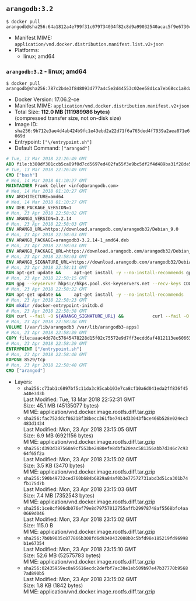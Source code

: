 ## `arangodb:3.2`

```console
$ docker pull arangodb@sha256:64a1812a4e799f31c079734034f82c8d9a99032540acac5f9e67304d5bae82e5
```

-	Manifest MIME: `application/vnd.docker.distribution.manifest.list.v2+json`
-	Platforms:
	-	linux; amd64

### `arangodb:3.2` - linux; amd64

```console
$ docker pull arangodb@sha256:787c2b4e3f848093d777a4c5e2d44553c02ee58d1ca7eb68cc1a8da1f1df695a
```

-	Docker Version: 17.06.2-ce
-	Manifest MIME: `application/vnd.docker.distribution.manifest.v2+json`
-	Total Size: **112.0 MB (111989986 bytes)**  
	(compressed transfer size, not on-disk size)
-	Image ID: `sha256:9b712e3ae4d4ab424b9fc1e43ebd2a22d71f6a765ded4f7939a2aea871e6069d`
-	Entrypoint: `["\/entrypoint.sh"]`
-	Default Command: `["arangod"]`

```dockerfile
# Tue, 13 Mar 2018 22:26:49 GMT
ADD file:b380df301ccb5ca09f0d7cd5697ed402fa55f3e9bc5df2f4d489ba31f28de58a in / 
# Tue, 13 Mar 2018 22:26:49 GMT
CMD ["bash"]
# Wed, 14 Mar 2018 01:10:27 GMT
MAINTAINER Frank Celler <info@arangodb.com>
# Wed, 14 Mar 2018 01:10:27 GMT
ENV ARCHITECTURE=amd64
# Wed, 14 Mar 2018 01:10:27 GMT
ENV DEB_PACKAGE_VERSION=1
# Mon, 23 Apr 2018 22:58:02 GMT
ENV ARANGO_VERSION=3.2.14
# Mon, 23 Apr 2018 22:58:03 GMT
ENV ARANGO_URL=https://download.arangodb.com/arangodb32/Debian_9.0
# Mon, 23 Apr 2018 22:58:03 GMT
ENV ARANGO_PACKAGE=arangodb3-3.2.14-1_amd64.deb
# Mon, 23 Apr 2018 22:58:03 GMT
ENV ARANGO_PACKAGE_URL=https://download.arangodb.com/arangodb32/Debian_9.0/amd64/arangodb3-3.2.14-1_amd64.deb
# Mon, 23 Apr 2018 22:58:03 GMT
ENV ARANGO_SIGNATURE_URL=https://download.arangodb.com/arangodb32/Debian_9.0/amd64/arangodb3-3.2.14-1_amd64.deb.asc
# Mon, 23 Apr 2018 22:58:11 GMT
RUN apt-get update &&     apt-get install -y --no-install-recommends gpg dirmngr     &&     rm -rf /var/lib/apt/lists/*
# Mon, 23 Apr 2018 22:58:15 GMT
RUN gpg --keyserver hkps://hkps.pool.sks-keyservers.net --recv-keys CD8CB0F1E0AD5B52E93F41E7EA93F5E56E751E9B
# Mon, 23 Apr 2018 22:58:22 GMT
RUN apt-get update &&     apt-get install -y --no-install-recommends         libjemalloc1         ca-certificates         pwgen         curl     &&     rm -rf /var/lib/apt/lists/*
# Mon, 23 Apr 2018 22:58:23 GMT
RUN mkdir /docker-entrypoint-initdb.d
# Mon, 23 Apr 2018 22:58:38 GMT
RUN curl --fail -O ${ARANGO_SIGNATURE_URL} &&           curl --fail -O ${ARANGO_PACKAGE_URL} &&             gpg --verify ${ARANGO_PACKAGE}.asc &&     (echo arangodb3 arangodb3/password password test | debconf-set-selections) &&     (echo arangodb3 arangodb3/password_again password test | debconf-set-selections) &&     DEBIAN_FRONTEND="noninteractive" dpkg -i ${ARANGO_PACKAGE} &&     rm -rf /var/lib/arangodb3/* &&     sed -ri         -e 's!127\.0\.0\.1!0.0.0.0!g'         -e 's!^(file\s*=).*!\1 -!'         -e 's!^#\s*uid\s*=.*!uid = arangodb!'         -e 's!^#\s*gid\s*=.*!gid = arangodb!'         /etc/arangodb3/arangod.conf     &&     rm -f ${ARANGO_PACKAGE}*
# Mon, 23 Apr 2018 22:58:38 GMT
VOLUME [/var/lib/arangodb3 /var/lib/arangodb3-apps]
# Mon, 23 Apr 2018 22:58:39 GMT
COPY file:aaac4dd78c57645478228d15f02c75572e9d7ff3ecdd6af4812113ee60663d86 in /entrypoint.sh 
# Mon, 23 Apr 2018 22:58:39 GMT
ENTRYPOINT ["/entrypoint.sh"]
# Mon, 23 Apr 2018 22:58:40 GMT
EXPOSE 8529/tcp
# Mon, 23 Apr 2018 22:58:40 GMT
CMD ["arangod"]
```

-	Layers:
	-	`sha256:c73ab1c6897bf5c11da3c95cab103e7ca8cf10a6d041eda2ff836f45a40e3d3b`  
		Last Modified: Tue, 13 Mar 2018 22:52:31 GMT  
		Size: 45.1 MB (45135077 bytes)  
		MIME: application/vnd.docker.image.rootfs.diff.tar.gzip
	-	`sha256:fac752ddcf86218f38becc361fbe7414d33043fbce466b528e024ec3483d1434`  
		Last Modified: Mon, 23 Apr 2018 23:15:05 GMT  
		Size: 6.9 MB (6921156 bytes)  
		MIME: application/vnd.docker.image.rootfs.diff.tar.gzip
	-	`sha256:d393d387560a9cf553be2480efe8dbfa20eac581356abb7d346c7c9364f65f2a`  
		Last Modified: Mon, 23 Apr 2018 23:15:02 GMT  
		Size: 3.5 KB (3470 bytes)  
		MIME: application/vnd.docker.image.rootfs.diff.tar.gzip
	-	`sha256:590b49732ced760b684b6829a84af0b3e77572731abd3d51ca301b74fb175d7b`  
		Last Modified: Mon, 23 Apr 2018 23:15:03 GMT  
		Size: 7.4 MB (7352543 bytes)  
		MIME: application/vnd.docker.image.rootfs.diff.tar.gzip
	-	`sha256:1ce8cf906db076ef79e8d79757012755affb29978748af5568bfc4aa0669d046`  
		Last Modified: Mon, 23 Apr 2018 23:15:02 GMT  
		Size: 115.0 B  
		MIME: application/vnd.docker.image.rootfs.diff.tar.gzip
	-	`sha256:7b0b9035c877866b308fd6d9340432008b0c5bfd98e185219fd96998b1e67354`  
		Last Modified: Mon, 23 Apr 2018 23:15:10 GMT  
		Size: 52.6 MB (52575783 bytes)  
		MIME: application/vnd.docker.image.rootfs.diff.tar.gzip
	-	`sha256:02435959ec0a95616ecdc2defbf7ac38e1eb509b97e47b37770b95687ad890b5`  
		Last Modified: Mon, 23 Apr 2018 23:15:02 GMT  
		Size: 1.8 KB (1842 bytes)  
		MIME: application/vnd.docker.image.rootfs.diff.tar.gzip
